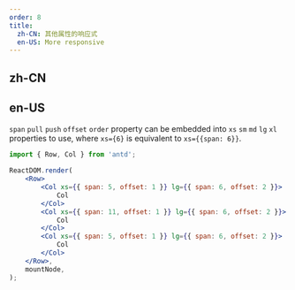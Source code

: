```yaml
---
order: 8
title:
  zh-CN: 其他属性的响应式
  en-US: More responsive
---
```


## zh-CN

## en-US

`span` `pull` `push` `offset` `order` property can be embedded into `xs` `sm` `md` `lg` `xl` properties to use, where `xs={6}` is equivalent to `xs={{span: 6}}`.

```jsx
import { Row, Col } from 'antd';

ReactDOM.render(
	<Row>
		<Col xs={{ span: 5, offset: 1 }} lg={{ span: 6, offset: 2 }}>
			Col
		</Col>
		<Col xs={{ span: 11, offset: 1 }} lg={{ span: 6, offset: 2 }}>
			Col
		</Col>
		<Col xs={{ span: 5, offset: 1 }} lg={{ span: 6, offset: 2 }}>
			Col
		</Col>
	</Row>,
	mountNode,
);
```
